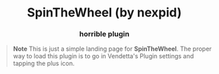 <div align="center">
    <h1>SpinTheWheel (by nexpid)</h1>
    <h3>horrible plugin</h3>
</div>

> **Note**
> This is just a simple landing page for **SpinTheWheel**. The proper way to load this plugin is to go in Vendetta's Plugin settings and tapping the plus icon.